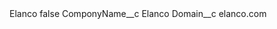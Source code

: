 <?xml version="1.0" encoding="UTF-8"?>
<CustomMetadata xmlns="http://soap.sforce.com/2006/04/metadata" xmlns:xsi="http://www.w3.org/2001/XMLSchema-instance" xmlns:xsd="http://www.w3.org/2001/XMLSchema">
    <label>Elanco</label>
    <protected>false</protected>
    <values>
        <field>ComponyName__c</field>
        <value xsi:type="xsd:string">Elanco</value>
    </values>
    <values>
        <field>Domain__c</field>
        <value xsi:type="xsd:string">elanco.com</value>
    </values>
</CustomMetadata>
